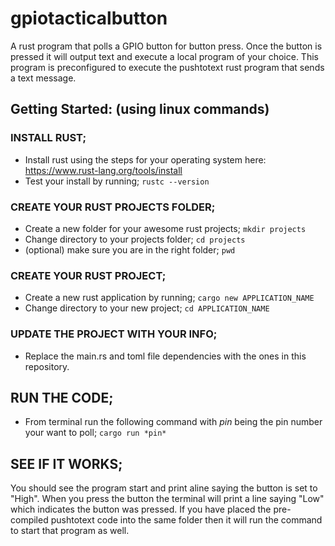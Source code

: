 # gpiotacticalbutton

A rust program that polls a GPIO button for button press. Once the button is pressed it will output text and execute a local program of your choice.
This program is preconfigured to execute the pushtotext rust program that sends a text message.

## Getting Started: (using linux commands)

### INSTALL RUST;
- Install rust using the steps for your operating system here: https://www.rust-lang.org/tools/install
- Test your install by running; `rustc --version`

### CREATE YOUR RUST PROJECTS FOLDER;
- Create a new folder for your awesome rust projects; `mkdir projects`
- Change directory to your projects folder; `cd projects`
- (optional) make sure you are in the right folder; `pwd`

### CREATE YOUR RUST PROJECT;
- Create a new rust application by running; `cargo new APPLICATION_NAME`
- Change directory to your new project; `cd APPLICATION_NAME`

### UPDATE THE PROJECT WITH YOUR INFO;
- Replace the main.rs and toml file dependencies with the ones in this repository.

## RUN THE CODE;
- From terminal run the following command with *pin* being the pin number your want to poll; `cargo run *pin*`

## SEE IF IT WORKS;
You should see the program start and print aline saying the button is set to "High". When you press the button the terminal will print a line saying "Low" which indicates the button was pressed. If you have placed the pre-compiled pushtotext code into the same folder then it will run the command to start that program as well.

